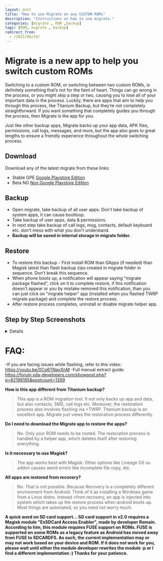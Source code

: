 ```yaml
---
layout: post
title: "How to use Migrate on any CUSTOM ROMs"
description: "Instructions on how to use migrate."
categories: [migrate , ROM ,backup]
tags: [ROM, migrate , backup]
redirect_from:
  - /2021/08/29/
---
```


# Migrate is a new app to help you switch custom ROMs
Switching to a custom ROM, or switching between two custom ROMs, is definitely something that’s not for the faint of heart. Things can go wrong in the process, or you might skip a step or two, causing you to lose all of your important data in the process. Luckily, there are apps that aim to help you through this process, like Titanium Backup, but they’re not completely straightforward. If you want something that completely guides you through the process, then Migrate is the app for you.

Just like other backup apps, Migrate backs up your app data, APK files, permissions, call logs, messages, and more, but the app also goes to great lengths to ensure a friendly experience throughout the whole switching process.


## Download
Download any of the latest migrate from these links:
 * Stable GPE [Google Playstore Edition](https://play.google.com/store/apps/details?id=balti.migrate&hl=en_IN&referrer=utm_source%3Dgoogle%26utm_medium%3Dorganic%26utm_term%3Dmigrate+google+play+store&pcampaignid=APPU_1_Al-2Xt-qFP2V4-EP-IGdmAs)
 * Beta NG [Non Google Playstore Edition](https://t.me/migrateAppChannel/16)

## Backup
 - Open migrate, take backup of all user apps. Don't take backup of system apps, it can cause bootloop.
 - Take backup of user apps, data & permissions.
 - In next step take backup of call logs, msg, contacts, default keyboard etc. don't mess with what you don't understand.
 - **Backup will be saved in internal storage in migrate folder.**

## Restore
 - To restore this backup - First install ROM than GApps (if needed) than Magisk latest than flash backup zips created in migrate folder in sequence. Don't break this sequence. 
 - When phone boots up, a notification will appear saying "migrate package flashed", click on it to complete restore, if this notification doesn't appear or you by mistake removed this notification, than you can just click on "migrate helper" app (installed when you flashed TWRP migrate package) and complete the restore process.
 - After restore process completes, uninstall or disable migrate helper app. 
 
## Step by Step Screenshots
<details>
<div id="images">
  <img class="screenshot" src="https://user-images.githubusercontent.com/86469621/131248619-a68235d5-c41e-43b8-82ae-e9c3f67e002b.png" alt="Screenshots">
  <img class="screenshot" src="https://user-images.githubusercontent.com/86469621/131248630-8474e935-d39d-4fee-840b-8f4cfb084f4e.png" alt="Screenshots">
  <img class="screenshot" src="https://user-images.githubusercontent.com/86469621/131248633-dd80935b-ab0e-46c2-8e1c-de8b693f3a51.png" alt="Screenshots" >
  <img class="screenshot" src="https://user-images.githubusercontent.com/86469621/131248633-dd80935b-ab0e-46c2-8e1c-de8b693f3a51.png" alt="Screenshots">
  <img class="screenshot" src="https://telegra.ph/file/807292298df7a1be9d675.jpg" alt="Screenshots">
  <img class="screenshot" src="https://user-images.githubusercontent.com/86469621/131248638-6bd0b6a6-9029-4430-90b5-f3014c22cba5.png" alt="Screenshots">
  <img class="screenshot" src="https://user-images.githubusercontent.com/86469621/131248642-a2c59d70-33db-4902-a384-891913fd7d74.png" alt="Screenshots">
  <img class="screenshot" src="https://user-images.githubusercontent.com/86469621/131248645-528d2743-2636-4b82-a893-57a0c500ea6b.png" alt="Screenshots">
</div>
</details>

# FAQ:
 -If you are facing issues while flashing, refer to this video: https://youtu.be/0Cp6TNayXnM
 -Full manual extract guide: https://forum.xda-developers.com/showpost.php?p=82198185&postcount=1269

**How is this app different from Titanium backup?**
>This app is a ROM migration tool. It not only backs up app and data, but also contacts, SMS, call logs etc. Moreover, the restoration process also involves flashing via >TWRP. Titanium backup is an excellent app. Migrate just views the restoration process differently.

**Do I need to download the Migrate app to restore the apps?**
>No. Only your ROM needs to be rooted. The restoration process is handled by a helper app, which deletes itself after restoring everything.

**Is it necessary to use Magisk?**
>The app works best with Magisk. Other options like Lineage OS su addon causes weird errors like incomplete file copy, etc.

**All apps are restored from recovery?**
>No. That is not possible. Because Recovery is a completely different environment from Android. Think of it as installing a Windows game from a Linux distro. Instead >from recovery, an app is injected into system which takes up the restore process when android boots up. Most things are automated, so you need not worry much.

**A quick word on SD card support...
SD card support in v2.0 requires a Magisk module "ExSDCard Access Enabler", made by developer Romain. According to him, this module requires FUSE support on ROMs. FUSE is supported on some ROMs as a legacy feature as Android has moved away from FUSE to SDCARDFS. As such, the current implementation may or may not work based on your device and ROM.
If it does not work for you, please wait until either the module developer rewrites the module :p or I find a different implementation :) Thanks for your patience.**
